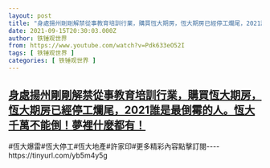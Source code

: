 ```yaml
---
layout: post
title: "身處揚州剛剛解禁從事教育培訓行業，購買恆大期房，恆大期房已經停工爛尾，2021誰是最倒霉的人。恆大千萬不能倒！夢裡什麼都有！"
date: 2021-09-15T20:30:03.000Z
author: 铁锤观世界
from: https://www.youtube.com/watch?v=Pdk633eO52I
tags: [ 铁锤观世界 ]
categories: [ 铁锤观世界 ]
---
```

<!--1631737803000-->
[身處揚州剛剛解禁從事教育培訓行業，購買恆大期房，恆大期房已經停工爛尾，2021誰是最倒霉的人。恆大千萬不能倒！夢裡什麼都有！](https://www.youtube.com/watch?v=Pdk633eO52I)
------

<div>
#恆大爆雷#恆大停工#恆大地產#許家印#更多精彩內容點擊訂閱----https://tinyurl.com/yb5m4y5g
</div>
